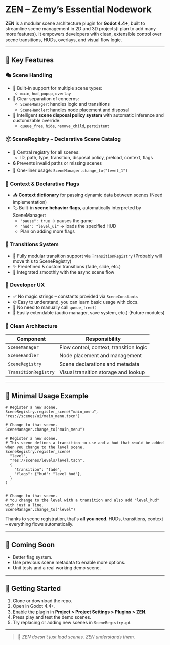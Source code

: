 # ZEN – Zemy’s Essential Nodework

**ZEN** is a modular scene architecture plugin for **Godot 4.4+**, built to streamline scene management in 2D and 3D projects(I plan to add many more features). It empowers developers with clean, extensible control over scene transitions, HUDs, overlays, and visual flow logic.

---

## 🚀 Key Features

### 🎭 Scene Handling
- 🧩 Built-in support for multiple scene types:
  - `main`, `hud`, `popup`, `overlay`
- 🧱 Clear separation of concerns:
  - `SceneManager`: handles logic and transitions
  - `SceneHandler`: handles node placement and disposal
- 🔐 Intelligent **scene disposal policy system** with automatic inference and customizable override:
  - `queue_free`, `hide`, `remove_child`, `persistent`

### 📦 SceneRegistry – Declarative Scene Catalog
- 🎯 Central registry for all scenes:
  - ID, path, type, transition, disposal policy, preload, context, flags
- 🔒 Prevents invalid paths or missing scenes
- 📖 One-liner usage: `SceneManager.change_to("level_1")`

### 🧠 Context & Declarative Flags
- 📥 **Context dictionary** for passing dynamic data between scenes (Need implementation)
- 🏷️ Built-in **scene behavior flags**, automatically interpreted by SceneManager:
  - `"pause": true` → pauses the game
  - `"hud": "level_ui"` → loads the specified HUD
  - Plan on adding more flags

### 🎨 Transitions System
- 🔄 Fully modular transition support via `TransitionRegistry` (Probably will move this to SceneRegistry)
- ✨ Predefined & custom transitions (fade, slide, etc.)
- 🧘 Integrated smoothly with the async scene flow

### 🧘 Developer UX
- ✅ No magic strings – constants provided via `SceneConstants`
- ⚙️ Easy to understand, you can learn basic usage with docs.
- 🧹 No need to manually call `queue_free()`
- 🔌 Easily extendable (audio manager, save system, etc.) (Future modules)

### 🔧 Clean Architecture
| Component            | Responsibility                         |
|----------------------|-----------------------------------------|
| `SceneManager`       | Flow control, context, transition logic |
| `SceneHandler`       | Node placement and management           |
| `SceneRegistry`      | Scene declarations and metadata         |
| `TransitionRegistry` | Visual transition storage and lookup    |

---

## 📎 Minimal Usage Example
```gdscript
# Register a new scene.
SceneRegistry.register_scene("main_menu", "res://scenes/ui/main_menu.tscn")

# Change to that scene.
SceneManager.change_to("main_menu")
```

```gdscript
# Register a new scene.
# This scene defines a transition to use and a hud that would be added when you change to the level scene.
SceneRegistry.register_scene(
  "level",
  "res://scenes/levels/level.tscn",
  {
    "transition": "fade",
    "flags": {"hud": "level_hud"},
  }
)
	

# Change to that scene.
# You change to the level with a transition and also add "level_hud" with just a line.
SceneManager.change_to("level")
```

Thanks to scene registration, that's **all you need**. HUDs, transitions, context – everything flows automatically.

---

## 🧪 Coming Soon
- Better flag system.
- Use previous scene metadata to enable more options.
- Unit tests and a real working demo scene.

---

## 🚀 Getting Started

1. Clone or download the repo.
2. Open in Godot 4.4+.
3. Enable the plugin in **Project > Project Settings > Plugins > ZEN**.
4. Press play and test the demo scenes.
5. Try replacing or adding new scenes in `SceneRegistry.gd`.

---

> 🧘 *ZEN doesn't just load scenes. ZEN understands them.*
